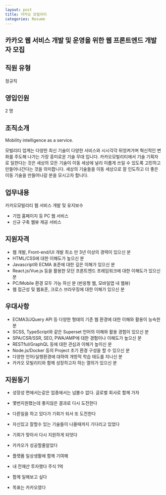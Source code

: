 ```yaml
---
layout: post
title: 카카오 모빌리티
categories: Resume
---
```


## 카카오 웹 서비스 개발 및 운영을 위한 웹 프론트엔드 개발자 모집

## 직원 유형
정규직

## 영입인원
2 명

## 조직소개
Mobility intelligence as a service.

모빌리티 업계는 다양한 최신 기술이 다양한 서비스와 시시각각 뒤엉켜가며 혁신적인 변화를 주도해 나가는 가장 흥미로운 기술 무대 입니다. 카카오모빌리티에서 기술 기획자로 일한다는 것은 세상의 모든 기술이 이동 세상에 널리 이롭게 쓰일 수 있도록 고민하고 만들어나간다는 것을 의미합니다. 세상의 기술들을 이동 세상으로 잘 인도하고 더 좋은 이동 기술을 만들어나갈 분을 모시고자 합니다.


## 업무내용 
카카오모빌리티 웹 서비스 개발 및 유지보수

- 기업 홈페이지 등 PC 웹 서비스
- 신규 구축 웹뷰 제공 서비스

## 지원자격

- 웹 개발, Front-end/UI 개발 최소 만 3년 이상의 경력이 있으신 분
- HTML/CSS에 대한 이해도가 높으신 분
- Javascript와 ECMA 표준에 대한 깊은 이해가 있으신 분
- React.js/Vue.js 등을 활용한 모던 프론트엔드 프레임워크에 대한 이해도가 있으신 분
- PC/Mobile 환경 모두 가능 하신 분 (반응형 웹, 모바일앱 내 웹뷰)
- 웹 접근성 및 웹표준, 크로스 브라우징에 대한 이해가 있으신 분


## 우대사항

- ECMA3/JQuery API 등 다양한 형태의 기존 웹 환경에 대한 이해와 활용이 능숙한 분
- SCSS, TypeScript와 같은 Superset 언어의 이해와 활용 경험이 있으신 분
- SPA/CSR/SSR, SEO, PWA/AMP에 대한 경험이나 이해도가 높으신 분
- RESTful/GraphQL 등에 대한 관심과 이해가 높이신 분
- Node.js/Docker 등의 Project 초기 환경 구성을 할 수 있으신 분
- 다양한 언어/실행환경에 대하여 개방적 학습 태도를 지니신 분
- 카카오 모빌리티와 함께 성장하고자 하는 열의가 있으신 분


## 지원동기

- 성장성 면에서는같은 업종에서는 넘볼수 없다. 글로벌 회사로 함께 가자
- 몇번지원했는데 좋지않은 결과로 다시 도전한다
- 다른일을 하고 있다가 기회가 되서 또 도전한다
- 자신있고 잘할수 있는 기술들이 나올때까지 기다리고 있었다
- 기회가 맞아서 다시 지원하게 되엇다

- 카카오가 성공할줄알았다
- 플랫폼 일상생활에 함께 기여해
- 내 전재산 투자했다 주식 1억
- 함께 일해보고 싶다
- 목표는 카카오였다
